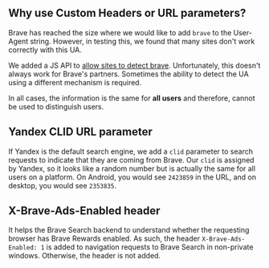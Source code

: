 ## Why use Custom Headers or URL parameters?

Brave has reached the size where we would like to add `brave` to the User-Agent string. However, in testing this, we found that many sites don't work correctly with this UA.

We added a JS API to [allow sites to detect brave](https://github.com/brave/brave-browser/issues/1052). Unfortunately, this doesn't always work for Brave's partners. Sometimes the ability to detect the UA using a different mechanism is required.

In all cases, the information is the same for **all users** and therefore, cannot be used to distinguish users.

## Yandex CLID URL parameter

If Yandex is the default search engine, we add a `clid` parameter to search requests to indicate that they are coming from Brave. Our `clid` is assigned by Yandex, so it looks like a random number but is actually the same for all users on a platform. On Android, you would see `2423859` in the URL, and on desktop, you would see `2353835`.

## X-Brave-Ads-Enabled header

It helps the Brave Search backend to understand whether the requesting browser has Brave Rewards enabled. As such, the header `X-Brave-Ads-Enabled: 1` is added to navigation requests to Brave Search in non-private windows. Otherwise, the header is not added.